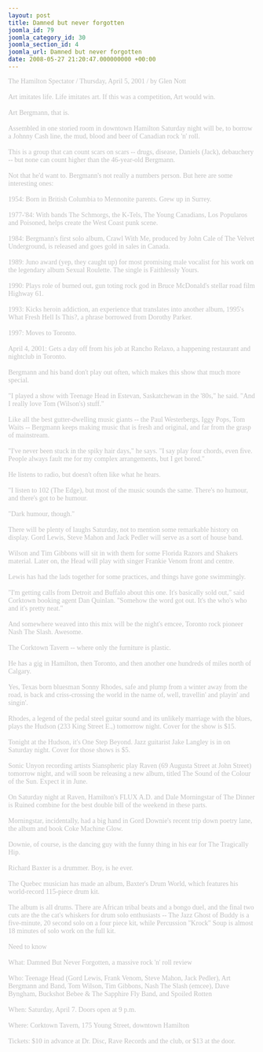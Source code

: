 ```yaml
---
layout: post
title: Damned but never forgotten
joomla_id: 79
joomla_category_id: 30
joomla_section_id: 4
joomla_url: Damned but never forgotten
date: 2008-05-27 21:20:47.000000000 +00:00
---
```

<span style="color: #c0c0c0"><span style="font-family: 'book antiqua', palatino">The Hamilton Spectator / Thursday, April 5, 2001 / by Glen Nott<br /><br />Art imitates life. Life imitates art. If this was a competition, Art would win.<br /><br />Art Bergmann, that is.<br /><br />Assembled in one storied room in downtown Hamilton Saturday night will be, to borrow a Johnny Cash line, the mud, blood and beer of Canadian rock 'n' roll.<br /><br />This is a group that can count scars on scars -- drugs, disease, Daniels (Jack), debauchery -- but none can count higher than the 46-year-old Bergmann.<br /><br />Not that he'd want to. Bergmann's not really a numbers person. But here are some interesting ones:<br /><br />1954: Born in British Columbia to Mennonite parents. Grew up in Surrey.<br /><br />1977-'84: With bands The Schmorgs, the K-Tels, The Young Canadians, Los Popularos and Poisoned, helps create the West Coast punk scene.<br /><br />1984: Bergmann's first solo album, Crawl With Me, produced by John Cale of The Velvet Underground, is released and goes gold in sales in Canada.<br /><br />1989: Juno award (yep, they caught up) for most promising male vocalist for his work on the legendary album Sexual Roulette. The single is Faithlessly Yours.<br /><br />1990: Plays role of burned out, gun toting rock god in Bruce McDonald's stellar road film Highway 61.<br /><br />1993: Kicks heroin addiction, an experience that translates into another album, 1995's What Fresh Hell Is This?, a phrase borrowed from Dorothy Parker.<br /><br />1997: Moves to Toronto.<br /><br />April 4, 2001: Gets a day off from his job at Rancho Relaxo, a happening restaurant and nightclub in Toronto.<br /><br />Bergmann and his band don't play out often, which makes this show that much more special.<br /><br />&quot;I played a show with Teenage Head in Estevan, Saskatchewan in the '80s,&quot; he said. &quot;And I really love Tom (Wilson's) stuff.&quot;<br /><br />Like all the best gutter-dwelling music giants -- the Paul Westerbergs, Iggy Pops, Tom Waits -- Bergmann keeps making music that is fresh and original, and far from the grasp of mainstream.<br /><br />&quot;I've never been stuck in the spiky hair days,&quot; he says. &quot;I say play four chords, even five. People always fault me for my complex arrangements, but I get bored.&quot;<br /><br />He listens to radio, but doesn't often like what he hears.<br /><br />&quot;I listen to 102 (The Edge), but most of the music sounds the same. There's no humour, and there's got to be humour.<br /><br />&quot;Dark humour, though.&quot;<br /><br />There will be plenty of laughs Saturday, not to mention some remarkable history on display. Gord Lewis, Steve Mahon and Jack Pedler will serve as a sort of house band.<br /><br />Wilson and Tim Gibbons will sit in with them for some Florida Razors and Shakers material. Later on, the Head will play with singer Frankie Venom front and centre.<br /><br />Lewis has had the lads together for some practices, and things have gone swimmingly.<br /><br />&quot;I'm getting calls from Detroit and Buffalo about this one. It's basically sold out,&quot; said Corktown booking agent Dan Quinlan. &quot;Somehow the word got out. It's the who's who and it's pretty neat.&quot;<br /><br />And somewhere weaved into this mix will be the night's emcee, Toronto rock pioneer Nash The Slash. Awesome.<br /><br />The Corktown Tavern -- where only the furniture is plastic.<br /><br />He has a gig in Hamilton, then Toronto, and then another one hundreds of miles north of Calgary.<br /><br />Yes, Texas born bluesman Sonny Rhodes, safe and plump from a winter away from the road, is back and criss-crossing the world in the name of, well, travellin' and playin' and singin'.<br /><br />Rhodes, a legend of the pedal steel guitar sound and its unlikely marriage with the blues, plays the Hudson (233 King Street E.,) tomorrow night. Cover for the show is $15.<br /><br />Tonight at the Hudson, it's One Step Beyond. Jazz guitarist Jake Langley is in on Saturday night. Cover for those shows is $5.<br /><br />Sonic Unyon recording artists Sianspheric play Raven (69 Augusta Street at John Street) tomorrow night, and will soon be releasing a new album, titled The Sound of the Colour of the Sun. Expect it in June.<br /><br />On Saturday night at Raven, Hamilton's FLUX A.D. and Dale Morningstar of The Dinner is Ruined combine for the best double bill of the weekend in these parts.<br /><br />Morningstar, incidentally, had a big hand in Gord Downie's recent trip down poetry lane, the album and book Coke Machine Glow.<br /><br />Downie, of course, is the dancing guy with the funny thing in his ear for The Tragically Hip.<br /><br />Richard Baxter is a drummer. Boy, is he ever.<br /><br />The Quebec musician has made an album, Baxter's Drum World, which features his world-record 115-piece drum kit.<br /><br />The album is all drums. There are African tribal beats and a bongo duel, and the final two cuts are the the cat's whiskers for drum solo enthusiasts -- The Jazz Ghost of Buddy is a five-minute, 20 second solo on a four piece kit, while Percussion &quot;Krock&quot; Soup is almost 18 minutes of solo work on the full kit. <br /><br />Need to know<br /><br />What: Damned But Never Forgotten, a massive rock 'n' roll review<br /><br />Who: Teenage Head (Gord Lewis, Frank Venom, Steve Mahon, Jack Pedler), Art Bergmann and Band, Tom Wilson, Tim Gibbons, Nash The Slash (emcee), Dave Byngham, Buckshot Bebee &amp; The Sapphire Fly Band, and Spoiled Rotten<br /><br />When: Saturday, April 7. Doors open at 9 p.m.<br /><br />Where: Corktown Tavern, 175 Young Street, downtown Hamilton<br /><br />Tickets: $10 in advance at Dr. Disc, Rave Records and the club, or $13 at the door.</span></span>
